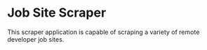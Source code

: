 # Job Site Scraper

This scraper application is capable of scraping a variety of 
remote developer job sites.
